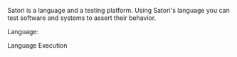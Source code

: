 Satori is a language and a testing platform. Using Satori's language you can test software and systems to assert their behavior.

Language:

Language Execution
